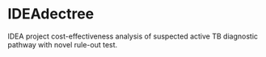 IDEAdectree
===========

IDEA project cost-effectiveness analysis of suspected active TB
diagnostic pathway with novel rule-out test.
